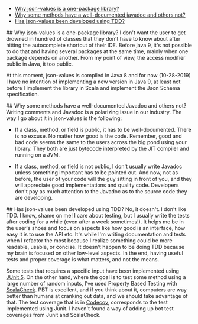 
- [Why json-values is a one-package library?](#opl)
- [Why some methods have a well-documented javadoc and others not?](#javadoc)
- [Has json-values been developed using TDD?](#tests)

##<a name="tests"><a/> Why json-values is a one-package library?
I don't want the user to get drowned in hundred of classes that they don't have to know about after hitting the 
autocomplete shortcut of their IDE. 
Before java 9, it's not possible to do that and having several packages at the same time, mainly when one package 
depends on another. From my point of view, the access modifier public in Java, it too public. 

At this moment, json-values is compiled in Java 8 and for now (10-28-2019) I have no intention of implementing a 
new version in Java 9, at least not before I implement the library in Scala and implement the Json Schema specification. 

##<a name="javadoc"><a/> Why some methods have a well-documented Javadoc and others not?
Writing comments and Javadoc is a polarizing issue in our industry. 
The way I go about it  in json-values is the following:
    
   - If a class, method, or field is public, it has to be well-documented. There is no excuse. No matter how
    good is the code. Remember, good 
and bad code seems the same to the users across the big pond using your library. They both are just bytecode
interpreted by the JIT compiler and running on a JVM. 

   - If a class, method, or field is not public, I don't usually write Javadoc unless something important has to 
 be pointed out. And now, not as before, the user of your code will the guy sitting in front of you, and
   they will appreciate good implementations and quality code. Developers don't pay as much attention to 
   the Javadoc as to the source code they are developing.
 
##<a name="opl"><a/> Has json-values been developed using TDD?
No, it doesn't. I don't like TDD. I know, shame on me! I care about testing, but I usually write the tests
after coding for a while (even after a week sometimes!). It helps me be in the user's shoes and focus on aspects
like how good is an interface, how easy it is to use the API etc. It's while I'm writing documentation and 
tests when I refactor the most because I realize something could be more readable, usable, or concise. It doesn't
happen to be doing TDD because my brain is focused on other low-level aspects. In the end, having useful tests and proper 
coverage is what matters, and not the means.

Some tests that requires a specific input have been implemented using [JUnit 5](https://junit.org/junit5/).
On the other hand, where the goal is to test some method using a large number of random inputs, I've used 
Property Based Testing with [ScalaCheck](https://www.scalacheck.org/). 
PBT is excellent, and if you think about it, computers are way better than humans at cranking out data, and 
we should take advantage of that. The test coverage that is in [Codecov](https://codecov.io/gh/imrafaelmerino/json-values), corresponds to the test implemented
using Junit. I haven't found a way of adding up bot test coverages from Junit and ScalaCheck.

